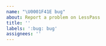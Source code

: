 ```yaml
---
name: "\U0001F41E bug"
about: Report a problem on LessPass
title: ''
labels: ':bug: bug'
assignees: ''
---
```


<!-- Thank you for taking the time to create this issue. Your feedback is appreciated ! -->

<!-- Please consider supporting LessPass: https://opencollective.com/lesspass/donate -->
